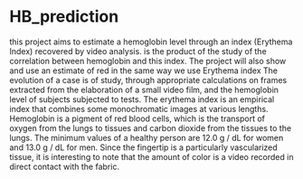 # HB_prediction
 this project aims to estimate a hemoglobin level through an index (Erythema Index) recovered by video analysis. 
 is the product of the study of the correlation between hemoglobin and this index. 
 The project will also show and use an estimate of red in the same way we use Erythema index
The evolution of a case is of study, through appropriate calculations on frames extracted from the elaboration of a small video film, and the hemoglobin level of subjects subjected to tests.
The erythema index is an empirical index that combines some monochromatic images at various lengths.
Hemoglobin is a pigment of red blood cells, which is the transport of oxygen from the lungs to tissues and carbon dioxide from the tissues to the lungs. The minimum values of a healthy person are 12.0 g / dL for women and 13.0 g / dL for men. Since the fingertip is a particularly vascularized tissue, it is interesting to note that the amount of color is a video recorded in direct contact with the fabric.
